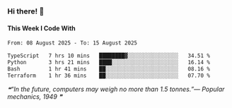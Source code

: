 ### Hi there! 👋

#### This Week I Code With
<!--START_SECTION:waka-->

```txt
From: 08 August 2025 - To: 15 August 2025

TypeScript   7 hrs 10 mins   ████████▓░░░░░░░░░░░░░░░░   34.51 %
Python       3 hrs 21 mins   ████░░░░░░░░░░░░░░░░░░░░░   16.14 %
Bash         1 hr 41 mins    ██░░░░░░░░░░░░░░░░░░░░░░░   08.16 %
Terraform    1 hr 36 mins    ██░░░░░░░░░░░░░░░░░░░░░░░   07.70 %
```

<!--END_SECTION:waka-->

<!--STARTS_HERE_QUOTE_README-->
<i>❝“In the future, computers may weigh no more than 1.5 tonnes.”— Popular mechanics, 1949   ❞</i>
<!--ENDS_HERE_QUOTE_README-->
